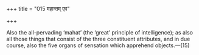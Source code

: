 +++
title = "015 महान्तम् एव"

+++



Also the all-pervading ‘mahat’ (the ‘great’ principle of intelligence); as also all those things that consist of the three constituent attributes, and in due course, also the five organs of sensation which apprehend objects.—(15)